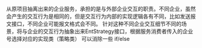 从原项目抽离出来的企业服务，承担的是与外部企业交互的职责。不同企业，虽然会产生的交互行为是相同的，但是交互行为内部的实现逻辑各有不同，比如发送报文接口，不同企业可能报文格式会不同。
针对这种不同企业交互细节不同的场景，将与企业的交互行为抽象出来EntStrategy接口，根据服务消费者传入的企业号选择对应的实现类（策略类）
可以消除一些 if/else 

